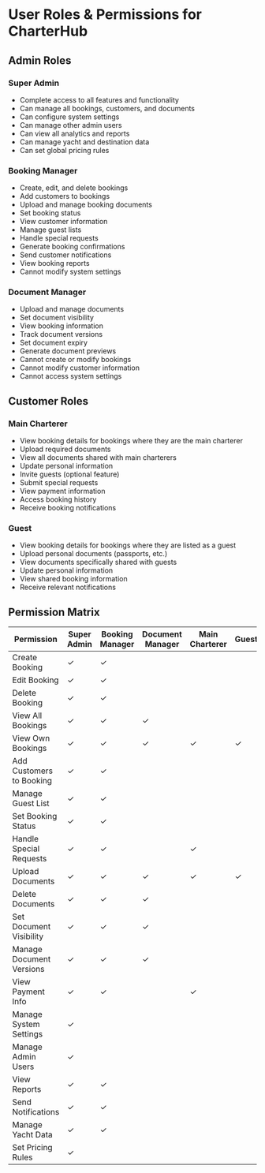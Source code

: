 # User Roles & Permissions for CharterHub

## Admin Roles

### Super Admin
- Complete access to all features and functionality
- Can manage all bookings, customers, and documents
- Can configure system settings
- Can manage other admin users
- Can view all analytics and reports
- Can manage yacht and destination data
- Can set global pricing rules

### Booking Manager
- Create, edit, and delete bookings
- Add customers to bookings
- Upload and manage booking documents
- Set booking status
- View customer information
- Manage guest lists
- Handle special requests
- Generate booking confirmations
- Send customer notifications
- View booking reports
- Cannot modify system settings

### Document Manager
- Upload and manage documents
- Set document visibility
- View booking information
- Track document versions
- Set document expiry
- Generate document previews
- Cannot create or modify bookings
- Cannot modify customer information
- Cannot access system settings

## Customer Roles

### Main Charterer
- View booking details for bookings where they are the main charterer
- Upload required documents
- View all documents shared with main charterers
- Update personal information
- Invite guests (optional feature)
- Submit special requests
- View payment information
- Access booking history
- Receive booking notifications

### Guest
- View booking details for bookings where they are listed as a guest
- Upload personal documents (passports, etc.)
- View documents specifically shared with guests
- Update personal information
- View shared booking information
- Receive relevant notifications

## Permission Matrix

| Permission                | Super Admin | Booking Manager | Document Manager | Main Charterer | Guest |
|---------------------------|-------------|-----------------|------------------|----------------|-------|
| Create Booking            | ✓           | ✓               |                  |                |       |
| Edit Booking              | ✓           | ✓               |                  |                |       |
| Delete Booking            | ✓           | ✓               |                  |                |       |
| View All Bookings         | ✓           | ✓               | ✓                |                |       |
| View Own Bookings         | ✓           | ✓               | ✓                | ✓              | ✓     |
| Add Customers to Booking  | ✓           | ✓               |                  |                |       |
| Manage Guest List         | ✓           | ✓               |                  |                |       |
| Set Booking Status        | ✓           | ✓               |                  |                |       |
| Handle Special Requests   | ✓           | ✓               |                  | ✓              |       |
| Upload Documents          | ✓           | ✓               | ✓                | ✓              | ✓     |
| Delete Documents          | ✓           | ✓               | ✓                |                |       |
| Set Document Visibility   | ✓           | ✓               | ✓                |                |       |
| Manage Document Versions  | ✓           | ✓               | ✓                |                |       |
| View Payment Info         | ✓           | ✓               |                  | ✓              |       |
| Manage System Settings    | ✓           |                 |                  |                |       |
| Manage Admin Users        | ✓           |                 |                  |                |       |
| View Reports              | ✓           | ✓               |                  |                |       |
| Send Notifications        | ✓           | ✓               |                  |                |       |
| Manage Yacht Data         | ✓           | ✓               |                  |                |       |
| Set Pricing Rules         | ✓           |                 |                  |                |       |
``` 